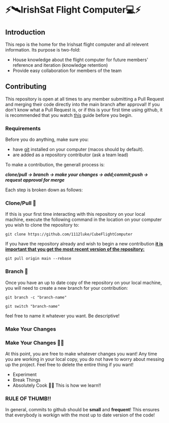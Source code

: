 # ⚡️🛰️IrishSat Flight Computer💻⚡️


## Introduction
This repo is the home for the Irishsat flight computer and all relevent information. Its purpose is two-fold:

 - House knowledge about the flight computer for future members' reference and iteration (knowledge retention)
 - Provide easy collaboration for members of the team

## Contributing
This repository is open at all times to any member submitting a Pull Request and merging their code directly into the main branch after approval! If you don't know what a Pull Request is, or if this is your first time using github, it is recommended that you watch [this](https://docs.github.com/en/get-started/start-your-journey/hello-world) guide before you begin.

### Requirements
Before you do anything, make sure you:
 - have [git](https://git-scm.com/downloads) installed on your computer (macos should by default).
 - are added as a repository contributor (ask a team lead)

To make a contribution, the generall process is:

<b><i>clone/pull → branch → make your changes → add;commit;push → request approval for merge</i></b>

Each step is broken down as follows:

### Clone/Pull 🤖
If this is your first time interacting with this repository on your local machine, execute the following command in the location on your computer you wish to clone the repository to:

```
git clone https://github.com/1112luke/CubeFlightComputer
```

If you have the repository already and wish to begin a new contribution <b><u>it is important that you get the most recent version of the repository: </u></b>

```
git pull origin main --rebase
```

### Branch 🪾
Once you have an up to date copy of the repository on your local machine, you will need to create a new branch for your contribution:

```
git branch -c "branch-name"
```

```
git switch "branch-name"
```

feel free to name it whatever you want. Be descriptive!

### Make Your Changes

### Make Your Changes 👨‍💻
At this point, you are free to make whatever changes you want! Any time you are working in your local copy, you do not have to worry about messing up the project. Feel free to delete the entire thing if you want!
 - Experiment
 - Break Things
 - Absolutely Cook 👨‍🍳
This is how we learn!!



### RULE OF THUMB!!
In general, commits to github should be <b>small</b> and <b>frequent</b>! This ensures that everybody is workign with the most up to date version of the code!
